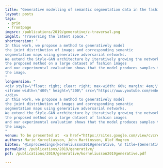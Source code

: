 ```yaml
---
title: "Generative modelling of semantic segmentation data in the fashion domain"
layout: posts
tags:
 - prio
 - frontpage
imgsrc: /publications/2019/generative/z-traversal.png
imgalt: "Traversing the latent space."
shortversion: "
In this work, we propose a method to generatively model
the joint distribution of images and corresponding semantic
segmentation maps using generative adversarial networks.
We extend the Style-GAN architecture by iteratively growing the network during training, to add new output channels that model the semantic segmentation maps. We train
the proposed method on a large dataset of fashion images
and our experimental evaluation shows that the model produces samples that are coherent and plausible with semantic segmentation maps that closely match the semantics in
the image.
"
longversion: "
<div style=\"float: right; clear: right; max-width: 60%; margin: 4em;\" />
<iframe width=\"400\" height=\"200\" src=\"https://www.youtube.com/embed/rxKvVlrCi7g?rel=0\" frameborder=\"0\" allow=\"autoplay; encrypted-media\" allowfullscreen></iframe>
</div>
In this work, we propose a method to generatively model
the joint distribution of images and corresponding semantic
segmentation maps using generative adversarial networks.
We extend the Style-GAN architecture by iteratively growing the network during training, to add new output channels that model the semantic segmentation maps. We train
the proposed method on a large dataset of fashion images
and our experimental evaluation shows that the model produces samples that are coherent and plausible with semantic segmentation maps that closely match the semantics in
the image.
"
venue: To be presented at  <a href="https://sites.google.com/view/cvcreative/home">Second Workshop on Computer Vision for Fashion, Art and Design at ICCV 2019</a>.
authors: Marie Korneliusson, John Martinsson, Olof Mogren
bibtex: '@inproceedings{korneliusson2019generative, \n title={Generative modelling of semantic segmentation data in the fashion domain}, \n author={Marie Korneliusson and John Martinsson and Olof Mogren}, \n booktitle={Proceedings of Second Workshop on Computer Vision for Fashion, Art and Design at ICCV 2019}, \n year={2019}}'
permalink: /publications/2019/generative/
pdf: /publications/2019/generative/korneliusson2019generative.pdf

---
```

